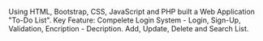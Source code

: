 Using HTML, Bootstrap, CSS, JavaScript and PHP built a Web Application "To-Do List".
Key Feature:
  Compelete Login System - Login, Sign-Up, Validation, Encription - Decription.
  Add, Update, Delete and Search List.
